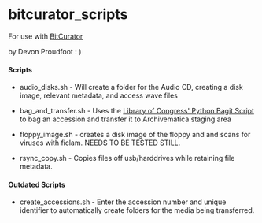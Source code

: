 # bitcurator_scripts

For use with [BitCurator](http://bitcurator.net/)

by Devon Proudfoot : )

#### Scripts
- audio_disks.sh - Will create a folder for the Audio CD, creating a disk image, relevant metadata, and access wave files

- bag_and_transfer.sh - Uses the [Library of Congress' Python Bagit Script](https://github.com/LibraryOfCongress/bagit-python) to bag an accession and transfer it to Archivematica staging area

- floppy_image.sh - creates a disk image of the floppy and and scans for viruses with ficlam.  NEEDS TO BE TESTED STILL.

- rsync_copy.sh - Copies files off usb/harddrives while retaining file metadata.

#### Outdated Scripts
- create_accessions.sh - Enter the accession number and unique identifier to automatically create folders for the media being transferred.  
